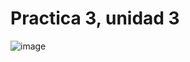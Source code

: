 # Practica 3, unidad 3
![image](https://github.com/Carlos-DanielCardenas/Practica-3-unidad-3/assets/148377835/073afa8f-dafc-4843-9a8b-3d19ab8c0708)
